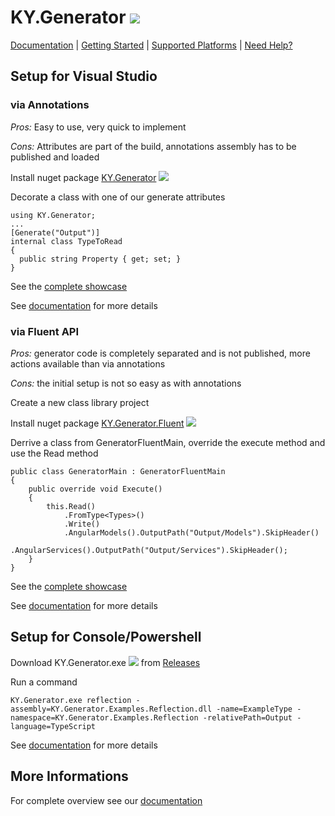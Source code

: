 # KY.Generator ![](https://img.shields.io/nuget/v/KY.Generator.svg?style=flat)

[Documentation](https://generator.ky-programming.de) | [Getting Started](https://generator.ky-programming.de/start) | [Supported Platforms](https://generator.ky-programming.de/start/platforms) | [Need Help?](https://generator.ky-programming.de/start/help)

## Setup for Visual Studio

### via Annotations
*Pros:* Easy to use, very quick to implement

*Cons:* Attributes are part of the build, annotations assembly has to be published and loaded

Install nuget package [KY.Generator](https://www.nuget.org/packages/KY.Generator/) ![](https://img.shields.io/nuget/v/KY.Generator.svg?style=flat)

Decorate a class with one of our generate attributes
```
using KY.Generator;
...
[Generate("Output")]
internal class TypeToRead
{
  public string Property { get; set; }
}
```
See the [complete showcase](https://generator.ky-programming.de/start/showcases/annotations)

See [documentation](https://generator.ky-programming.de/start/annotations/overview) for more details

### via Fluent API
*Pros:* generator code is completely separated and is not published, more actions available than via annotations

*Cons:* the initial setup is not so easy as with annotations

Create a new class library project

Install nuget package [KY.Generator.Fluent](https://www.nuget.org/packages/KY.Generator.Fluent/) ![](https://img.shields.io/nuget/v/KY.Generator.Fluent.svg?style=flat)

Derrive a class from GeneratorFluentMain, override the execute method and use the Read method
```
public class GeneratorMain : GeneratorFluentMain
{
    public override void Execute()
    {
        this.Read()
            .FromType<Types>()
            .Write()
            .AngularModels().OutputPath("Output/Models").SkipHeader()
            .AngularServices().OutputPath("Output/Services").SkipHeader();
    }
}
```
See the [complete showcase](https://generator.ky-programming.de/start/fluent-api/annotations)

See [documentation](https://generator.ky-programming.de/start/fluent/overview) for more details

## Setup for Console/Powershell
Download KY.Generator.exe ![](https://img.shields.io/nuget/v/KY.Generator.CLI.svg?style=flat) from [Releases](https://github.com/KY-Programming/generator/releases)

Run a command
```
KY.Generator.exe reflection -assembly=KY.Generator.Examples.Reflection.dll -name=ExampleType -namespace=KY.Generator.Examples.Reflection -relativePath=Output -language=TypeScript
```
See [documentation](https://generator.ky-programming.de/start/commands/overview) for more details

## More Informations
For complete overview see our [documentation](https://generator.ky-programming.de)
